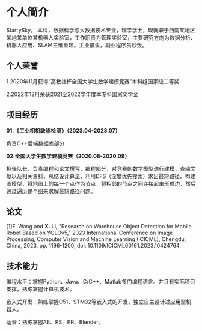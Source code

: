 # 个人简介
StarrySky， 本科，数据科学与大数据技术专业，理学学士，现就职于西南某地区某地某单位某机器人实验室，工作职责为管理实验室，主要研究方向为数据分析、机器人应用、SLAM三维重建。主业摸鱼，副业程序员炒饭。
## 个人荣誉
1.2020年11月获得“高教社杯全国大学生数学建模竞赛”本科组国家级二等奖

2.2022年12月荣获2021至2022学年度本专科国家奖学金

## 项目经历
**01.《工业相机缺陷检测》（2023.04-2023.07）**

负责C++后端数据库部分

**02.全国大学生数学建模竞赛（2020.08-2020.09）**

担任队长，负责编程和论文撰写，编程部分，对竞赛的数学模型进行建模，查阅文献以及相关资料，总结设计算法，利用DFS（深度优先搜索）求出最短路径，构建图模型，将地图上的每一个点作为节点，将相邻的节点之间连接起来形成边，然后通过遍历整个图来求解最短路径问题。

## 论文
[1]F. Wang and **X. Li**, "Research on Warehouse Object Detection for Mobile Robot Based on YOLOv5," 2023 International Conference on Image Processing, Computer Vision and Machine Learning (ICICML), Chengdu, China, 2023, pp. 1196-1200, doi: 10.1109/ICICML60161.2023.10424764.

## 技术能力
编程水平：掌握Python、Java、C/C++、Matlab多门编程语言。并且有实际项目支撑，熟练掌握计算机技术。

嵌入式开发：熟练掌握C51、STM32等嵌入式的开发，独立自主设计过应用型机器人。

运营：熟练掌握AE、PS、PR、Blender。
          
